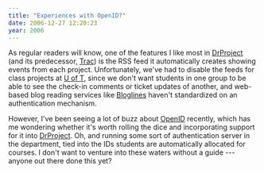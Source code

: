 ```yaml
---
title: "Experiences with OpenID?"
date: 2006-12-27 12:20:23
year: 2006
---
```

As regular readers will know, one of the features I like most in <a href="http://www.drproject.org">DrProject</a> (and its predecessor, <a href="http://trac.edgewall.org">Trac</a>) is the RSS feed it automatically creates showing events from each project.  Unfortunately, we've had to disable the feeds for class projects at <a href="http://www.cs.toronto.edu">U of T</a>, since we don't want students in one group to be able to see the check-in comments or ticket updates of another, and web-based blog reading services like <a href="http://www.bloglines.com">Bloglines</a> haven't standardized on an authentication mechanism.

However, I've been seeing a lot of buzz about <a href="http://www.openid.net">OpenID</a> recently, which has me wondering whether it's worth rolling the dice and incorporating support for it into <a href="http://www.drproject.org">DrProject</a>.  Oh, and running some sort of authentication server in the department, tied into the IDs students are automatically allocated for courses.  I don't want to venture into these waters without a guide --- anyone out there done this yet?
